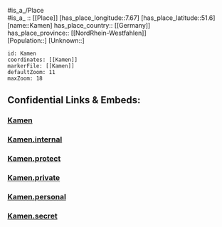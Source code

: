 ﻿---
location: [51.6,7.67] 
mapzoom: [7,12] 
mapmarker: city 
type: City
tags:
- geo/City


SpocWebEntityId: 31278
isDeleted: false
confidential: public

---
#is_a_/Place  
#is_a_ :: [[Place]] 
[has_place_longitude::7.67] 
[has_place_latitude::51.6] 
[name::Kamen] 
has_place_country:: [[Germany]]  
has_place_province:: [[NordRhein-Westfahlen]]  
[Population::] 
[Unknown::] 


```leaflet
id: Kamen
coordinates: [[Kamen]] 
markerFile: [[Kamen]] 
defaultZoom: 11 
maxZoom: 18
```


## Confidential Links & Embeds: 

### [Kamen](/_public/Earth/Continent/Europe/Europe~Central/Germany/Germany~West/Nord_Rhein-Westfalen/counties~NW/Unna/cities~Unna/Kamen.md) 

### [Kamen.internal](/_internal/Earth/Continent/Europe/Europe~Central/Germany/Germany~West/Nord_Rhein-Westfalen/counties~NW/Unna/cities~Unna/Kamen.internal.md) 

### [Kamen.protect](/_protect/Earth/Continent/Europe/Europe~Central/Germany/Germany~West/Nord_Rhein-Westfalen/counties~NW/Unna/cities~Unna/Kamen.protect.md) 

### [Kamen.private](/_private/Earth/Continent/Europe/Europe~Central/Germany/Germany~West/Nord_Rhein-Westfalen/counties~NW/Unna/cities~Unna/Kamen.private.md) 

### [Kamen.personal](/_personal/Earth/Continent/Europe/Europe~Central/Germany/Germany~West/Nord_Rhein-Westfalen/counties~NW/Unna/cities~Unna/Kamen.personal.md) 

### [Kamen.secret](/_secret/Earth/Continent/Europe/Europe~Central/Germany/Germany~West/Nord_Rhein-Westfalen/counties~NW/Unna/cities~Unna/Kamen.secret.md) 
